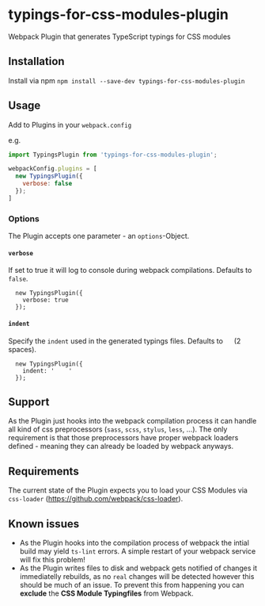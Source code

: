 # typings-for-css-modules-plugin

Webpack Plugin that generates TypeScript typings for CSS modules

## Installation

Install via npm `npm install --save-dev typings-for-css-modules-plugin`

## Usage

Add to Plugins in your `webpack.config`

e.g.
```js
import TypingsPlugin from 'typings-for-css-modules-plugin';

webpackConfig.plugins = [
  new TypingsPlugin({
    verbose: false
  });
]
```

### Options

The Plugin accepts one parameter - an `options`-Object.

#### `verbose`

If set to true it will log to console during webpack compilations. Defaults to `false`.
```
  new TypingsPlugin({
    verbose: true
  });
```

#### `indent`

Specify the `indent` used in the generated typings files. Defaults to `  ` (2 spaces).
```
  new TypingsPlugin({
    indent: '    '
  });
```

## Support

As the Plugin just hooks into the webpack compilation process it can handle all kind of css preprocessors (`sass`, `scss`, `stylus`, `less`, ...).
The only requirement is that those preprocessors have proper webpack loaders defined - meaning they can already be loaded by webpack anyways.

## Requirements

The current state of the Plugin expects you to load your CSS Modules via `css-loader` (https://github.com/webpack/css-loader).

## Known issues

 - As the Plugin hooks into the compilation process of webpack the intial build may yield `ts-lint` errors. A simple restart of your webpack service will fix this problem!
 - As the Plugin writes files to disk and webpack gets notified of changes it immediatelly rebuilds, as no `real` changes will be detected however this should be much of an issue. To prevent this from happening you can **exclude** the **CSS Module Typingfiles** from Webpack.
